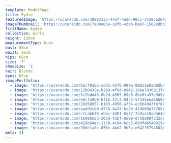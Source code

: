 ```yaml
---
template: ModelPage
title: Eydie
featuredImage: 'https://ucarecdn.com/38983333-44af-4add-98cc-3438ca264dc9/'
imageThumbnail: 'https://ucarecdn.com/7a00e85e-18fb-43ab-ba97-15629db3309b/'
firstName: Eydie
collection: Girls
height: 120cm
measurementType: bust
bust: 58cm
waist: 56cm
hips: 68cm
size: '7'
shoeSize: '1'
hair: Blonde
eyes: Blue
imagePortfolio:
  - image: 'https://ucarecdn.com/6bcf0a62-cdd1-42f6-999a-98831e0ad8db/'
  - image: 'https://ucarecdn.com/12b8438e-b269-4f8d-8942-199a7830913f/'
  - image: 'https://ucarecdn.com/fe2bdd46-8b2d-4505-89e6-8be01a97e9d9/'
  - image: 'https://ucarecdn.com/e6cfa9b9-bf1b-47c3-84c3-57145eea66b9/'
  - image: 'https://ucarecdn.com/26d58957-b103-4950-a734-ec6b4943fbf8/'
  - image: 'https://ucarecdn.com/aadd3cb0-d77b-4a74-bc26-41db89e35765/'
  - image: 'https://ucarecdn.com/c7cabb36-ebbc-4461-8a47-7a9aa18ada64/'
  - image: 'https://ucarecdn.com/1698be53-205d-43bf-b699-d718a08f2d2c/'
  - image: 'https://ucarecdn.com/428b84ec-215b-4c84-bcc5-86dfd4549829/'
  - image: 'https://ucarecdn.com/26de1afe-056e-4bd2-9b5a-e642f5794881/'
meta: {}
---
```


